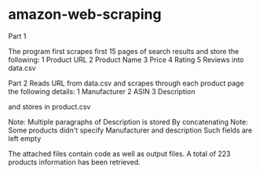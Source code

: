 # amazon-web-scraping


Part 1

The program first scrapes first 15 pages of search results and store the following:
1 Product URL
2 Product Name
3 Price
4 Rating
5 Reviews
into data.csv

Part 2
Reads URL from data.csv and scrapes through each product page the following details:
1 Manufacturer
2 ASIN
3 Description

and stores in product.csv

Note: Multiple paragraphs of Description is stored By concatenating
Note: Some products didn't specify Manufacturer and description Such fields are left empty

The attached files contain code as well as output files.
A total of 223 products information has been retrieved.
